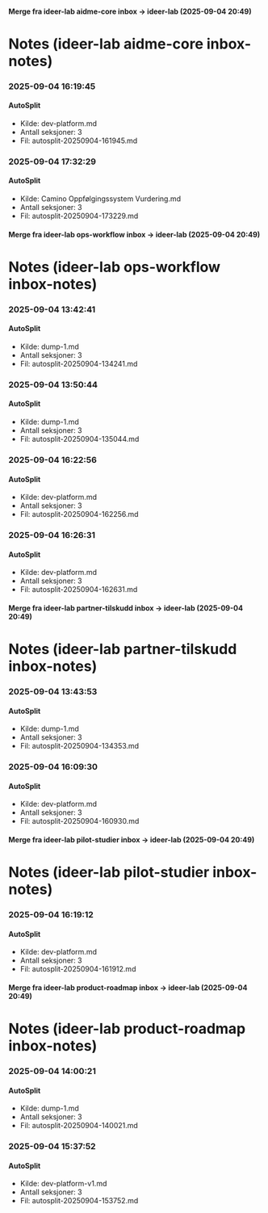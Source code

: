 #### Merge fra ideer-lab aidme-core inbox → ideer-lab (2025-09-04 20:49)
# Notes (ideer-lab aidme-core inbox-notes)


### 2025-09-04 16:19:45
#### AutoSplit
- Kilde: dev-platform.md
- Antall seksjoner: 3
- Fil: autosplit-20250904-161945.md




### 2025-09-04 17:32:29
#### AutoSplit
- Kilde: Camino Oppfølgingssystem Vurdering.md
- Antall seksjoner: 3
- Fil: autosplit-20250904-173229.md



#### Merge fra ideer-lab ops-workflow inbox → ideer-lab (2025-09-04 20:49)
# Notes (ideer-lab ops-workflow inbox-notes)


### 2025-09-04 13:42:41
#### AutoSplit
- Kilde: dump-1.md
- Antall seksjoner: 3
- Fil: autosplit-20250904-134241.md




### 2025-09-04 13:50:44
#### AutoSplit
- Kilde: dump-1.md
- Antall seksjoner: 3
- Fil: autosplit-20250904-135044.md




### 2025-09-04 16:22:56
#### AutoSplit
- Kilde: dev-platform.md
- Antall seksjoner: 3
- Fil: autosplit-20250904-162256.md




### 2025-09-04 16:26:31
#### AutoSplit
- Kilde: dev-platform.md
- Antall seksjoner: 3
- Fil: autosplit-20250904-162631.md



#### Merge fra ideer-lab partner-tilskudd inbox → ideer-lab (2025-09-04 20:49)
# Notes (ideer-lab partner-tilskudd inbox-notes)


### 2025-09-04 13:43:53
#### AutoSplit
- Kilde: dump-1.md
- Antall seksjoner: 3
- Fil: autosplit-20250904-134353.md




### 2025-09-04 16:09:30
#### AutoSplit
- Kilde: dev-platform.md
- Antall seksjoner: 3
- Fil: autosplit-20250904-160930.md



#### Merge fra ideer-lab pilot-studier inbox → ideer-lab (2025-09-04 20:49)
# Notes (ideer-lab pilot-studier inbox-notes)


### 2025-09-04 16:19:12
#### AutoSplit
- Kilde: dev-platform.md
- Antall seksjoner: 3
- Fil: autosplit-20250904-161912.md



#### Merge fra ideer-lab product-roadmap inbox → ideer-lab (2025-09-04 20:49)
# Notes (ideer-lab product-roadmap inbox-notes)


### 2025-09-04 14:00:21
#### AutoSplit
- Kilde: dump-1.md
- Antall seksjoner: 3
- Fil: autosplit-20250904-140021.md




### 2025-09-04 15:37:52
#### AutoSplit
- Kilde: dev-platform-v1.md
- Antall seksjoner: 3
- Fil: autosplit-20250904-153752.md


